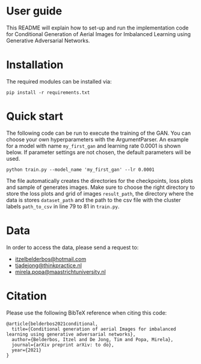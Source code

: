 # User guide 
This README will explain how to set-up and run the implementation code for Conditional Generation of Aerial Images for Imbalanced Learning using Generative Adversarial Networks.

# Installation
The required modules can be installed via: <br>

```
pip install -r requirements.txt
```

# Quick start
The following code can be run to execute the training of the GAN. You can choose your own hyperparameters with the ArgumentParser. An example for a model with name `my_first_gan` and learning rate 0.0001 is shown below. If parameter settings are not chosen, the default parameters will be used. <br>
```
python train.py --model_name 'my_first_gan' --lr 0.0001
```
The file automatically creates the directories for the checkpoints, loss plots and sample of generates images. Make sure to choose the right directory to store the loss plots and grid of images `result_path`, the directory where the data is stores `dataset_path` and the path to the csv file with the cluster labels `path_to_csv` in line 79 to 81 in `train.py`. <br>

# Data
In order to access the data, please send a request to:
- itzelbelderbos@hotmail.com
- tjadejong@thinkpractice.nl
- mirela.popa@maastrichtuniversity.nl

# Citation
Please use the following BibTeX reference when citing this code:
```
@article{belderbos2021conditional,
  title={Conditional generation of aerial Images for imbalanced learning using generative adversarial networks},
  author={Belderbos, Itzel and De Jong, Tim and Popa, Mirela},
  journal={arXiv preprint arXiv: to do},
  year={2021}
}
```


